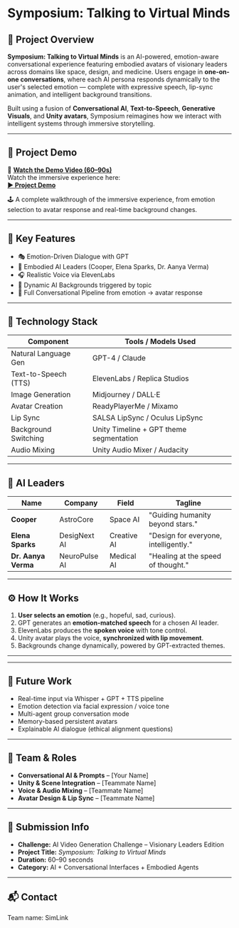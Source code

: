 # Symposium: Talking to Virtual Minds

## 🧠 Project Overview

**Symposium: Talking to Virtual Minds** is an AI-powered, emotion-aware conversational experience featuring embodied avatars of visionary leaders across domains like space, design, and medicine. Users engage in **one-on-one conversations**, where each AI persona responds dynamically to the user's selected emotion — complete with expressive speech, lip-sync animation, and intelligent background transitions.

Built using a fusion of **Conversational AI**, **Text-to-Speech**, **Generative Visuals**, and **Unity avatars**, Symposium reimagines how we interact with intelligent systems through immersive storytelling.

---

## 🎥 Project Demo

🔗 **[Watch the Demo Video (60–90s)](https://drive.google.com/file/d/1253jno2u23covNzBAOvY9_V8qYdhKO1m/view?usp=sharing)**  
Watch the immersive experience here:  
**[▶️ Project Demo](https://drive.google.com/drive/folders/15-KTWxOjcAL3m29lORFIZZwGHejZDLgs?usp=sharing)**


🕹️ A complete walkthrough of the immersive experience, from emotion selection to avatar response and real-time background changes.



---

## 🎯 Key Features

- 🎭 Emotion-Driven Dialogue with GPT
- 👤 Embodied AI Leaders (Cooper, Elena Sparks, Dr. Aanya Verma)
- 🎧 Realistic Voice via ElevenLabs
- 🌌 Dynamic AI Backgrounds triggered by topic
- 🧠 Full Conversational Pipeline from emotion → avatar response

---

## 🧩 Technology Stack

| Component             | Tools / Models Used                          |
|-----------------------|----------------------------------------------|
| Natural Language Gen  | GPT-4 / Claude                               |
| Text-to-Speech (TTS)  | ElevenLabs / Replica Studios                 |
| Image Generation      | Midjourney / DALL·E                          |
| Avatar Creation       | ReadyPlayerMe / Mixamo                       |
| Lip Sync              | SALSA LipSync / Oculus LipSync              |
| Background Switching  | Unity Timeline + GPT theme segmentation     |
| Audio Mixing          | Unity Audio Mixer / Audacity                |

---

## 👤 AI Leaders

| Name               | Company            | Field         | Tagline                             |
|--------------------|--------------------|---------------|--------------------------------------|
| **Cooper**         | AstroCore          | Space AI      | "Guiding humanity beyond stars."     |
| **Elena Sparks**   | DesigNext AI       | Creative AI   | "Design for everyone, intelligently."|
| **Dr. Aanya Verma**| NeuroPulse AI      | Medical AI    | "Healing at the speed of thought."   |

---

## ⚙️ How It Works

1. **User selects an emotion** (e.g., hopeful, sad, curious).
2. GPT generates an **emotion-matched speech** for a chosen AI leader.
3. ElevenLabs produces the **spoken voice** with tone control.
4. Unity avatar plays the voice, **synchronized with lip movement**.
5. Backgrounds change dynamically, powered by GPT-extracted themes.

---


---

## 🚀 Future Work

- Real-time input via Whisper + GPT + TTS pipeline
- Emotion detection via facial expression / voice tone
- Multi-agent group conversation mode
- Memory-based persistent avatars
- Explainable AI dialogue (ethical alignment questions)

---

## 👥 Team & Roles

- **Conversational AI & Prompts** – [Your Name]
- **Unity & Scene Integration** – [Teammate Name]
- **Voice & Audio Mixing** – [Teammate Name]
- **Avatar Design & Lip Sync** – [Teammate Name]

---

## 📝 Submission Info

- **Challenge:** AI Video Generation Challenge – Visionary Leaders Edition  
- **Project Title:** *Symposium: Talking to Virtual Minds*  
- **Duration:** 60–90 seconds  
- **Category:** AI + Conversational Interfaces + Embodied Agents  

---

## 📬 Contact
Team name: SimLink


